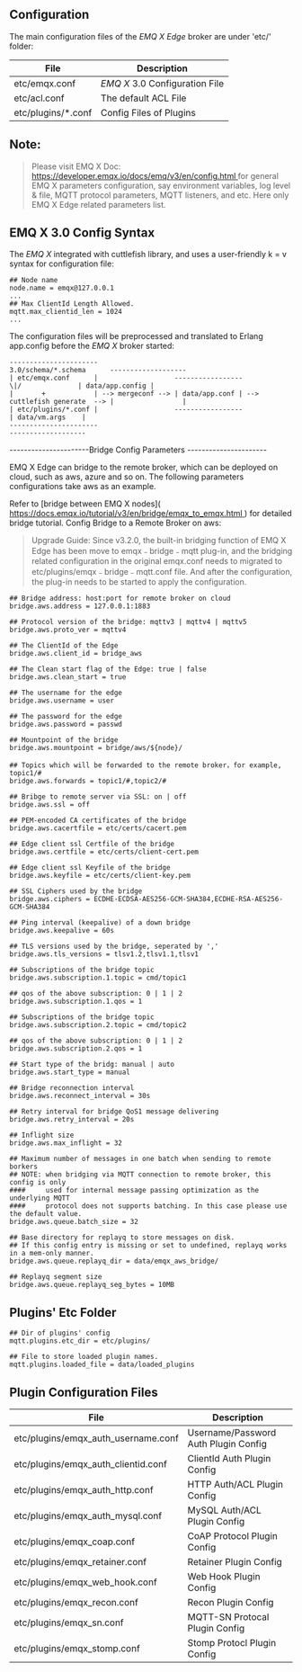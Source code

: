 ## Configuration 

The main configuration files of the *EMQ X Edge* broker are under 'etc/' folder: 

File               |  Description                    
-------------------|---------------------------------
etc/emqx.conf      |  *EMQ X* 3.0 Configuration File 
etc/acl.conf       |  The default ACL File           
etc/plugins/*.conf |  Config Files of Plugins        



## Note: 

> Please visit EMQ X Doc: [ https://developer.emqx.io/docs/emq/v3/en/config.html ](https://developer.emqx.io/docs/emq/v3/en/config.html) for general EMQ X parameters configuration, say environment variables, log level & file, MQTT protocol parameters, MQTT listeners, and etc. Here only EMQ X Edge related parameters list. 

## EMQ X 3.0 Config Syntax 

The *EMQ X* integrated with  cuttlefish  library, and uses a user-friendly  k = v  syntax for configuration file: 
    
    
    ## Node name
    node.name = emqx@127.0.0.1
    ...
    ## Max ClientId Length Allowed.
    mqtt.max_clientid_len = 1024
    ...

The configuration files will be preprocessed and translated to Erlang  app.config  before the *EMQ X* broker started: 
    
    
    ----------------------                                          3.0/schema/*.schema      -------------------
    | etc/emqx.conf      |                   -----------------              \|/              | data/app.config |
    |       +            | --> mergeconf --> | data/app.conf | -->  cuttlefish generate  --> |                 |
    | etc/plugins/*.conf |                   -----------------                               | data/vm.args    |
    ----------------------                                                                   -------------------

\----------------------Bridge Config Parameters ---------------------- 

EMQ X Edge can bridge to the remote broker, which can be deployed on cloud, such as aws, azure and so on. The following parameters configurations take aws as an example. 

Refer to [bridge between EMQ X nodes]( [ https://docs.emqx.io/tutorial/v3/en/bridge/emqx_to_emqx.html ](https://docs.emqx.io/tutorial/v3/en/bridge/emqx_to_emqx.html) ) for detailed bridge tutorial. Config Bridge to a Remote Broker on aws: 

> Upgrade Guide: Since v3.2.0, the built-in bridging function of EMQ X Edge has been move to emqx﹣bridge﹣mqtt plug-in, and the bridging related configuration in the original emqx.conf needs to migrated to etc/plugins/emqx﹣bridge﹣mqtt.conf file. And after the configuration, the plug-in needs to be started to apply the configuration. 
    
    
    ## Bridge address: host:port for remote broker on cloud
    bridge.aws.address = 127.0.0.1:1883
    
    ## Protocol version of the bridge: mqttv3 | mqttv4 | mqttv5
    bridge.aws.proto_ver = mqttv4
    
    ## The ClientId of the Edge 
    bridge.aws.client_id = bridge_aws
    
    ## The Clean start flag of the Edge: true | false
    bridge.aws.clean_start = true
    
    ## The username for the edge
    bridge.aws.username = user
    
    ## The password for the edge
    bridge.aws.password = passwd
    
    ## Mountpoint of the bridge
    bridge.aws.mountpoint = bridge/aws/${node}/
    
    ## Topics which will be forwarded to the remote broker，for example, topic1/#
    bridge.aws.forwards = topic1/#,topic2/#
    
    ## Bribge to remote server via SSL: on | off
    bridge.aws.ssl = off
    
    ## PEM-encoded CA certificates of the bridge
    bridge.aws.cacertfile = etc/certs/cacert.pem
    
    ## Edge client ssl Certfile of the bridge
    bridge.aws.certfile = etc/certs/client-cert.pem
    
    ## Edge client ssl Keyfile of the bridge
    bridge.aws.keyfile = etc/certs/client-key.pem
    
    ## SSL Ciphers used by the bridge
    bridge.aws.ciphers = ECDHE-ECDSA-AES256-GCM-SHA384,ECDHE-RSA-AES256-GCM-SHA384
    
    ## Ping interval (keepalive) of a down bridge
    bridge.aws.keepalive = 60s
    
    ## TLS versions used by the bridge, seperated by ','
    bridge.aws.tls_versions = tlsv1.2,tlsv1.1,tlsv1
    
    ## Subscriptions of the bridge topic
    bridge.aws.subscription.1.topic = cmd/topic1
    
    ## qos of the above subscription: 0 | 1 | 2
    bridge.aws.subscription.1.qos = 1
    
    ## Subscriptions of the bridge topic
    bridge.aws.subscription.2.topic = cmd/topic2
    
    ## qos of the above subscription: 0 | 1 | 2
    bridge.aws.subscription.2.qos = 1
    
    ## Start type of the bridg: manual | auto
    bridge.aws.start_type = manual
    
    ## Bridge reconnection interval
    bridge.aws.reconnect_interval = 30s
    
    ## Retry interval for bridge QoS1 message delivering
    bridge.aws.retry_interval = 20s
    
    ## Inflight size
    bridge.aws.max_inflight = 32
    
    ## Maximum number of messages in one batch when sending to remote borkers
    ## NOTE: when bridging via MQTT connection to remote broker, this config is only
    ####     used for internal message passing optimization as the underlying MQTT
    ####     protocol does not supports batching. In this case please use the default value.
    bridge.aws.queue.batch_size = 32
    
    ## Base directory for replayq to store messages on disk.
    ## If this config entry is missing or set to undefined, replayq works in a mem-only manner.
    bridge.aws.queue.replayq_dir = data/emqx_aws_bridge/
    
    ## Replayq segment size
    bridge.aws.queue.replayq_seg_bytes = 10MB

## Plugins' Etc Folder 
    
    
    ## Dir of plugins' config
    mqtt.plugins.etc_dir = etc/plugins/
    
    ## File to store loaded plugin names.
    mqtt.plugins.loaded_file = data/loaded_plugins

## Plugin Configuration Files 

File                                |  Description                          
------------------------------------|---------------------------------------
etc/plugins/emqx_auth_username.conf |  Username/Password Auth Plugin Config 
etc/plugins/emqx_auth_clientid.conf |  ClientId Auth Plugin Config          
etc/plugins/emqx_auth_http.conf     |  HTTP Auth/ACL Plugin Config          
etc/plugins/emqx_auth_mysql.conf    |  MySQL Auth/ACL Plugin Config         
etc/plugins/emqx_coap.conf          |  CoAP Protocol Plugin Config          
etc/plugins/emqx_retainer.conf      |  Retainer Plugin Config               
etc/plugins/emqx_web_hook.conf      |  Web Hook Plugin Config               
etc/plugins/emqx_recon.conf         |  Recon Plugin Config                  
etc/plugins/emqx_sn.conf            |  MQTT-SN Protocal Plugin Config       
etc/plugins/emqx_stomp.conf         |  Stomp Protocl Plugin Config          


